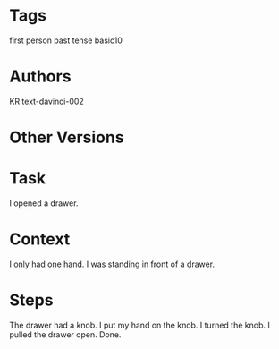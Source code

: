 # Tags

first person
past tense
basic10

# Authors

KR
text-davinci-002

# Other Versions

# Task

I opened a drawer.

# Context

I only had one hand.
I was standing in front of a drawer.

# Steps

The drawer had a knob.
I put my hand on the knob.
I turned the knob.
I pulled the drawer open.
Done.
